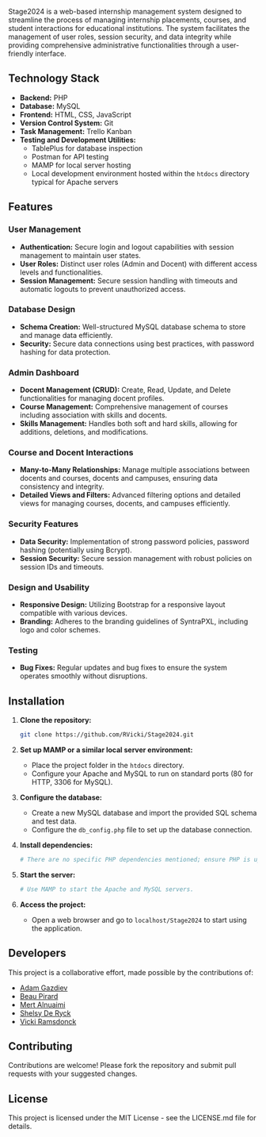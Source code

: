 
Stage2024 is a web-based internship management system designed to streamline the process of managing internship placements, courses, and student interactions for educational institutions. The system facilitates the management of user roles, session security, and data integrity while providing comprehensive administrative functionalities through a user-friendly interface.

## Technology Stack

- **Backend:** PHP
- **Database:** MySQL
- **Frontend:** HTML, CSS, JavaScript
- **Version Control System:** Git
- **Task Management:** Trello Kanban
- **Testing and Development Utilities:**
  - TablePlus for database inspection
  - Postman for API testing
  - MAMP for local server hosting
  - Local development environment hosted within the `htdocs` directory typical for Apache servers

## Features

### User Management
- **Authentication:** Secure login and logout capabilities with session management to maintain user states.
- **User Roles:** Distinct user roles (Admin and Docent) with different access levels and functionalities.
- **Session Management:** Secure session handling with timeouts and automatic logouts to prevent unauthorized access.

### Database Design
- **Schema Creation:** Well-structured MySQL database schema to store and manage data efficiently.
- **Security:** Secure data connections using best practices, with password hashing for data protection.

### Admin Dashboard
- **Docent Management (CRUD):** Create, Read, Update, and Delete functionalities for managing docent profiles.
- **Course Management:** Comprehensive management of courses including association with skills and docents.
- **Skills Management:** Handles both soft and hard skills, allowing for additions, deletions, and modifications.

### Course and Docent Interactions
- **Many-to-Many Relationships:** Manage multiple associations between docents and courses, docents and campuses, ensuring data consistency and integrity.
- **Detailed Views and Filters:** Advanced filtering options and detailed views for managing courses, docents, and campuses efficiently.

### Security Features
- **Data Security:** Implementation of strong password policies, password hashing (potentially using Bcrypt).
- **Session Security:** Secure session management with robust policies on session IDs and timeouts.

### Design and Usability
- **Responsive Design:** Utilizing Bootstrap for a responsive layout compatible with various devices.
- **Branding:** Adheres to the branding guidelines of SyntraPXL, including logo and color schemes.

### Testing
- **Bug Fixes:** Regular updates and bug fixes to ensure the system operates smoothly without disruptions.

## Installation

1. **Clone the repository:**
   ```bash
   git clone https://github.com/RVicki/Stage2024.git
   ```
2. **Set up MAMP or a similar local server environment:**
   - Place the project folder in the `htdocs` directory.
   - Configure your Apache and MySQL to run on standard ports (80 for HTTP, 3306 for MySQL).

3. **Configure the database:**
   - Create a new MySQL database and import the provided SQL schema and test data.
   - Configure the `db_config.php` file to set up the database connection.

4. **Install dependencies:**
   ```bash
   # There are no specific PHP dependencies mentioned; ensure PHP is updated and configured correctly.
   ```

5. **Start the server:**
   ```bash
   # Use MAMP to start the Apache and MySQL servers.
   ```

6. **Access the project:**
   - Open a web browser and go to `localhost/Stage2024` to start using the application.

## Developers

This project is a collaborative effort, made possible by the contributions of:

- [Adam Gazdiev](https://github.com/Maysker)
- [Beau Pirard](https://github.com/beaupirard)
- [Mert Alnuaimi](https://github.com/MertCode)
- [Shelsy De Ryck](https://github.com/ShelsyDeRyck)
- [Vicki Ramsdonck](https://github.com/RVicki)

## Contributing

Contributions are welcome! Please fork the repository and submit pull requests with your suggested changes.

## License

This project is licensed under the MIT License - see the LICENSE.md file for details.


